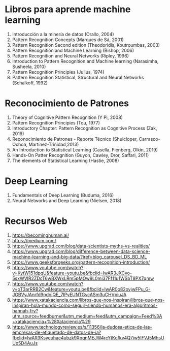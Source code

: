 # Libros para aprende machine learning

1. Introducción a la minería de datos (Orallo, 2004)
2. Pattern Recognition Concepts (Marques de Sá, 2001)
3. Pattern Recognition Second edition (Theodoridis, Koutroumbas, 2003)
4. Pattern Recognition and Machine Learning (Bishop, 2006)
5. Pattern Recognition and Neural Networks (Ripley, 1996)
6. Introduction to Pattern Recognition and Machine learning (Narasimha, Susheela, 2010)
7. Pattern Recognition Principies (Julius, 1974)
8. Pattern Recognition Statistical, Structural and Neural Networks (Schalkoff, 1992)

# Reconocimiento de Patrones

1. Theory of Cognitive Pattern Recognition (Y Pi, 2008)
2. Pattern Recognition Principies (Tou, 1977)
3. Introductory Chapter: Pattern Recognition as Cognitive Process (Zak, 2019)
4. Reconocimiento de Patrones - Reporte Técnico (Shulcloper, Carrasco-Ochoa, Martínez-Trinidad,2013)
5. An Introduction to Statistical Learning (Casella, Fienberg, Olkin, 2019)
6. Hands-On Patter Recognition (Guyon, Cawley, Dror, Saffari, 2011)
7. The elements of Statistical Learning (Hastie, 2008)

# Deep Learning

1. Fundamentals of Deep Learning (Buduma, 2016)
2. Neural Networks and Deep Learning (Nielsen, 2018)

# Recursos Web

1. https://becominghuman.ai/
2. https://medium.com/
3. https://www.upgrad.com/blog/data-scientists-myths-vs-realities/
4. https://www.upgrad.com/blog/difference-between-data-science-machine-learning-and-big-data/?iref=blog_carousel_DS_BD_ML
5. https://www.geeksforgeeks.org/pattern-recognition-introduction/
6. https://www.youtube.com/watch?v=KytW151dpqU&feature=youtu.be&fbclid=IwAR3JXCvo-5sxWVIR2ZDcT6wBXWxLRm5pMOw9L0mi37Ff11u1WSbT8PX7qmw
7. https://www.youtube.com/watch?v=oT3arRRB2Cw&feature=youtu.be&fbclid=IwAR0o82ovjwFPu_G-JGBVyJAnrfd9pdoiQE_7IPyEUNTGvcASm3uCHVpiuJA
8. https://www.xatakaciencia.com/libros-que-nos-inspiran/libros-que-nos-inspiran-hola-mundo-como-seguir-siendo-humanos-era-algoritmos-hannah-fry?utm_source=feedburner&utm_medium=feed&utm_campaign=Feed%3A+xatakaciencia+%28Xataciencia%29
9. https://www.technologyreview.es/s/11356/la-dudosa-etica-de-las-empresas-de-etiquetado-de-datos-de-ia?fbclid=IwAR3Ksyeuhac4ubzk9XpqnMEJW4rcYtKefkv4Q7iw5IFVJ5MhsUUo5D4AuJs

